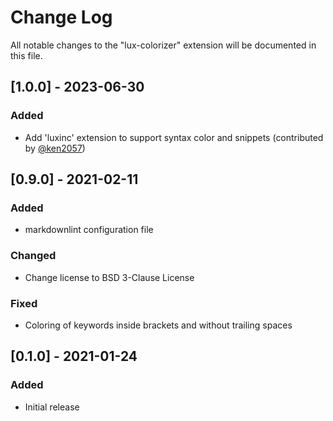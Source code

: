 # Change Log

All notable changes to the "lux-colorizer" extension will be documented in this file.

## [1.0.0] - 2023-06-30

### Added

- Add 'luxinc' extension to support syntax color and snippets (contributed by
 [@ken2057](https://github.com/ken2057))

## [0.9.0] - 2021-02-11

### Added

- markdownlint configuration file

### Changed

- Change license to BSD 3-Clause License

### Fixed

- Coloring of keywords inside brackets and without trailing spaces

## [0.1.0] - 2021-01-24

### Added

- Initial release
